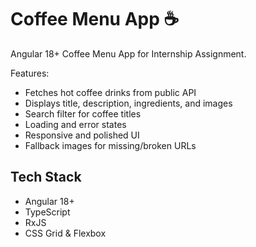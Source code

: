 # Coffee Menu App ☕️

Angular 18+ Coffee Menu App for Internship Assignment.

Features:
- Fetches hot coffee drinks from public API
- Displays title, description, ingredients, and images
- Search filter for coffee titles
- Loading and error states
- Responsive and polished UI
- Fallback images for missing/broken URLs

## Tech Stack
- Angular 18+
- TypeScript
- RxJS
- CSS Grid & Flexbox

